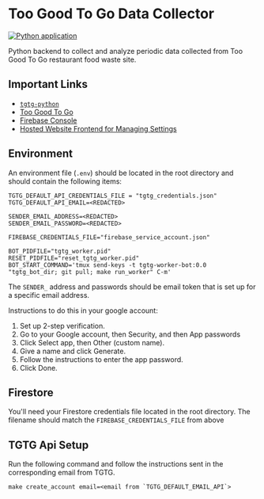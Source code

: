 # Too Good To Go Data Collector

[![Python application](https://github.com/droneshire/property_guru_upwork/actions/workflows/python-app.yml/badge.svg)](https://github.com/droneshire/property_guru_upwork/actions/workflows/python-app.yml)

Python backend to collect and analyze periodic data collected from Too Good To Go restaurant food waste site.

## Important Links

- [`tgtg-python`](https://github.com/ahivert/tgtg-python)
- [Too Good To Go](https://www.toogoodtogo.com/en-us)
- [Firebase Console](https://console.firebase.google.com/u/0/project/too-good-to-go-data-collect.web.app)
- [Hosted Website Frontend for Managing Settings](https://too-good-to-go-data-collect.web.app/login)

## Environment

An environment file (`.env`) should be located in the root directory and should contain the following items:

```
TGTG_DEFAULT_API_CREDENTIALS_FILE = "tgtg_credentials.json"
TGTG_DEFAULT_API_EMAIL=<REDACTED>

SENDER_EMAIL_ADDRESS=<REDACTED>
SENDER_EMAIL_PASSWORD=<REDACTED>

FIREBASE_CREDENTIALS_FILE="firebase_service_account.json"

BOT_PIDFILE="tgtg_worker.pid"
RESET_PIDFILE="reset_tgtg_worker.pid"
BOT_START_COMMAND='tmux send-keys -t tgtg-worker-bot:0.0 "tgtg_bot_dir; git pull; make run_worker" C-m'

```

The `SENDER_` address and passwords should be email token that is set up for a specific email address.

Instructions to do this in your google account:

1. Set up 2-step verification.
2. Go to your Google account, then Security, and then App passwords
3. Click Select app, then Other (custom name).
4. Give a name and click Generate.
5. Follow the instructions to enter the app password.
6. Click Done.

## Firestore

You'll need your Firestore credentials file located in the root directory. The filename should match the `FIREBASE_CREDENTIALS_FILE` from above

## TGTG Api Setup

Run the following command and follow the instructions sent in the corresponding email from TGTG.

```
make create_account email=<email from `TGTG_DEFAULT_EMAIL_API`>
```
